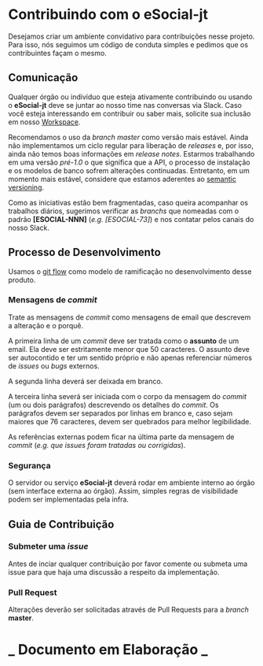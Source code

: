 # Contribuindo com o **eSocial-jt**

Desejamos criar um ambiente convidativo para contribuições nesse projeto. Para isso, nós seguimos um código de conduta simples e pedimos que os contribuintes façam o mesmo.

## Comunicação

Qualquer órgão ou indivíduo que esteja ativamente contribuindo ou usando o **eSocial-jt** deve se juntar ao nosso time nas conversas via Slack. Caso você esteja interessando em contribuir ou saber mais, solicite sua inclusão em nosso [Workspace](https://esocialjt.slack.com).

Recomendamos o uso da _branch master_ como versão mais estável. Ainda não implementamos um ciclo regular para liberação de _releases_ e, por isso, ainda não temos boas informações em _release notes_. Estarmos trabalhando em uma versão _pré-1.0_ o que significa que a API, o processo de instalação e os modelos de banco sofrem alterações continuadas. Entretanto, em um momento mais estável, considere que estamos aderentes ao [semantic versioning](http://semver.org/lang/pt-BR/).

Como as iniciativas estão bem fragmentadas, caso queira acompanhar os trabalhos diários, sugerimos verificar as _branchs_ que nomeadas com o padrão **[ESOCIAL-NNN]** (_e.g. [ESOCIAL-73]_) e nos contatar pelos canais do nosso Slack.

## Processo de Desenvolvimento

Usamos o [git flow](http://nvie.com/posts/a-successful-git-branching-model/) como modelo de ramificação no desenvolvimento desse produto.

### Mensagens de _commit_

Trate as mensagens de _commit_ como mensagens de email que descrevem a alteração e o porquê.

A primeira linha de um _commit_ deve ser tratada como o **assunto** de um email. Ela deve ser estritamente menor que 50 caracteres. O assunto deve ser autocontido e ter um sentido próprio e não apenas referenciar números de _issues_ ou _bugs_ externos.

A segunda linha deverá ser deixada em branco.

A terceira linha severá ser iniciada com o corpo da mensagem do _commit_ (um ou dois parágrafos) descrevendo os detalhes do _commit_. Os parágrafos devem ser separados por linhas em branco e, caso sejam maiores que 76 caracteres, devem ser quebrados para melhor legibilidade.

As referências externas podem ficar na última parte da mensagem de _commit_ (_e.g. que issues foram tratadas ou corrigidas_).

### Segurança

O servidor ou serviço **eSocial-jt** deverá rodar em ambiente interno ao órgão (sem interface externa ao órgão). Assim, simples regras de visibilidade podem ser implementadas pela infra.

## Guia de Contribuição

### Submeter uma _issue_

Antes de inciar qualquer contribuição por favor comente ou submeta uma issue para que haja uma discussão a respeito da implementação.

### Pull Request

Alterações deverão ser solicitadas através de Pull Requests para a _branch_ **master**.

# **_ Documento em Elaboração _**
